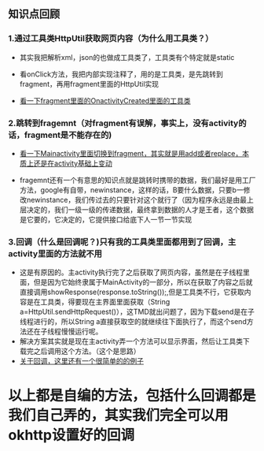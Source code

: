 ## 知识点回顾

###  1.通过工具类HttpUtil获取网页内容（为什么用工具类？）

- 其实我把解析xml，json的也做成工具类了，工具类有个特定就是static

 - 看onClick方法，我把内部实现注释了，用的是工具类，是先跳转到fragment，再用fragment里面的HttpUtil实现
 - [看一下fragment里面的OnactivityCreated里面的工具类][1]

###  2.跳转到fragemnt（对fragment有误解，事实上，没有activity的话，fragment是不能存在的)
 - [看一下Mainactivity里面切换到fragment，其实就是用add或者replace，本质上还是在activity基础上变动](./app/src/main/java/com/example/networktest/MainActivity.java)

 - fragemnt还有一个有意思的知识点就是跳转时携带的数据，我们最好是用工厂方法，google有自带，newinstance，这样的话，B要什么数据，只要b一修改newinstance，我们传过去的只要针对这个就行了（因为程序永远是由最上层决定的，我们一级一级的传递数据，最终拿到数据的人才是王者，这个数据是它要的，它决定的，它提供接口给底下人一节一节实现

### 3.回调（什么是回调呢？)只有我的工具类里面都用到了回调，主activity里面的方法就不用

-  这是有原因的。主activity执行完了之后获取了网页内容，虽然是在子线程里面，但是因为它始终隶属于MainActivity的一部分，所以在获取了内容之后就直接调用showResponse(response.toString());,但是工具类不行，它获取内容是在工具类，得要现在主界面里面获取（String a=HttpUtil.sendHttpRequest()），这TMD就出问题了，因为下载send是在子线程进行的，所以String a直接获取空的就继续往下面执行了，而这个send方法还在子线程慢慢运行呢。
- 解决方案其实就是现在主activity弄一个方法可以显示界面，然后让工具类下载完之后调用这个方法。（这个是思路）
- [关于回调，这里还有一个很简单的的例子][2]

# 以上都是自编的方法，包括什么回调都是我们自己弄的，其实我们完全可以用okhttp设置好的回调




[1]: ./app/src/main/java/com/example/networktest/fragment/BlankFragment.java
[2]: https://github.com/masterzht/Study-Notes/blob/master/%E5%AE%89%E5%8D%93/%E5%89%8D%E4%BA%BA%E6%A0%BD%E6%A0%91%E5%90%8E%E4%BA%BA%E4%B9%98%E5%87%89/%E5%AE%89%E5%8D%93%E7%9A%84%E5%9B%9E%E8%B0%83/Test.java



